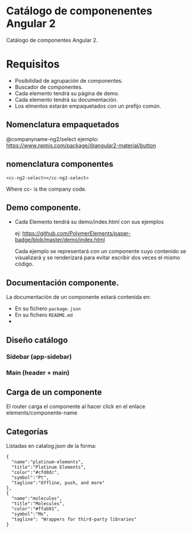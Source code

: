 # Catálogo de componenentes Angular 2

Catálogo de componentes Angular 2.

# Requisitos

- Posibilidad de agrupación de componentes.
- Buscador de componentes.
- Cada elemento tendrá su página de demo.
- Cada elemento tendrá su documentación.
- Los elmentos estarán empaquetados con un prefijo común.


## Nomenclatura empaquetados

@companyname-ng2/select
ejemplo: https://www.npmjs.com/package/@angular2-material/button

## nomenclatura componentes

```
<cc-ng2-select></cc-ng2-select>
```

Where cc- is the company code.

## Demo componente.
- Cada Elemento tendrá su demo/index.html con sus ejemplos

  ej: https://github.com/PolymerElements/paper-badge/blob/master/demo/index.html

  Cada ejemplo se representará con un componente <demo-snippet> cuyo contenido se visualizará y se renderizará para evitar escribir dos veces el mismo código.

## Documentación componente.

La documentación de un componente estará contenida en:

- En su fichero `package.json`
- En su fichero `README.md`
-

## Diseño catálogo

### Sidebar (app-sidebar)

### Main (header + main)

## Carga de un componente
El router carga el componente al hacer click en el enlace elements/componente-name

## Categorías
Listadas en catalog.json de la forma:

```
{
  "name":"platinum-elements",
  "title":"Platinum Elements",
  "color":"#cfd8dc",
  "symbol":"Pt",
  "tagline":"Offline, push, and more"
},
{
  "name":"molecules",
  "title":"Molecules",
  "color":"#ffab91",
  "symbol":"Mo",
  "tagline": "Wrappers for third-party libraries"
}
```
